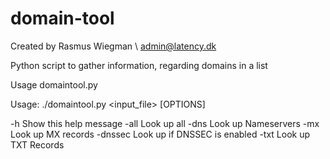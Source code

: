 # domain-tool

Created by Rasmus Wiegman \ admin@latency.dk


Python script to gather information, regarding domains in a list

Usage domaintool.py

Usage: ./domaintool.py <input_file> [OPTIONS]

-h         Show this help message
-all       Look up all
-dns       Look up Nameservers
-mx        Look up MX records
-dnssec    Look up if DNSSEC is enabled
-txt       Look up TXT Records
